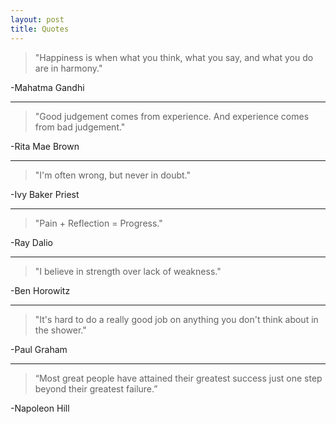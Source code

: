 ```yaml
---
layout: post
title: Quotes 
---
```


>"Happiness is when what you think, what you say, and what you do are in harmony."

-Mahatma Gandhi  

---

>"Good judgement comes from experience. And experience comes from bad judgement."

-Rita Mae Brown  

---

>"I'm often wrong, but never in doubt."  

-Ivy Baker Priest  

---


>"Pain + Reflection = Progress."

-Ray Dalio  

---

>"I believe in strength over lack of weakness."

-Ben Horowitz  

---

>"It's hard to do a really good job on anything you don't think about in the shower."

-Paul Graham

---

>“Most great people have attained their greatest success just one step beyond their greatest failure.” 

-Napoleon Hill  

